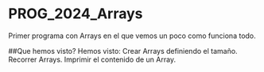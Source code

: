 # PROG_2024_Arrays
Primer programa con Arrays en el que vemos un poco como funciona todo.

##Que hemos visto?
Hemos visto:
  Crear Arrays definiendo el tamaño.
  Recorrer Arrays.
  Imprimir el contenido de un Array.
